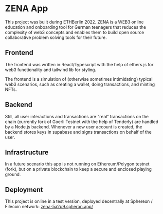 # ZENA App 

This project was built during ETHBerlin 2022. ZENA is a WEB3 online education and onboarding tool for German teenagers that reduces the complexity of web3 concepts and enables them to build open source collaborative problem solving tools for their future.

## Frontend

The frontend was written in React/Typescript with the help of ethers.js for web3 functionality and tailwind lib for styling.

The frontend is a simulation of (otherwise sometimes intimidating) typical web3 scenarios, such as creating a wallet, doing transactions, and minting NFTs.

## Backend

Still, all user interactions and transactions are "real" transactions on the chain (currently fork of Goerli Testnet with the help of Tenderly) are handled by a Node.js backend. Whenever a new user account is created, the backend stores keys in supabase and signs transactions on behalf of the user.

## Infrastructure

In a future scenario this app is not running on Ethereum/Polygon testnet (fork), but on a private blockchain to keep a secure and enclosed playing ground.

## Deployment

This project is online in a test version, deployed decentrally at Sphereon / Filecoin network: [zena-5a2u9.spheron.app/](https://zena-5a2u9.spheron.app/)


